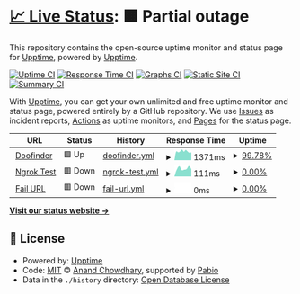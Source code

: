 # [📈 Live Status](https://demo.upptime.js.org): <!--live status--> **🟧 Partial outage**

This repository contains the open-source uptime monitor and status page for [Upptime](https://upptime.js.org), powered by [Upptime](https://github.com/upptime/upptime).

[![Uptime CI](https://github.com/GuillemAcero/upptime-test/workflows/Uptime%20CI/badge.svg)](https://github.com/GuillemAcero/upptime-test/actions?query=workflow%3A%22Uptime+CI%22)
[![Response Time CI](https://github.com/GuillemAcero/upptime-test/workflows/Response%20Time%20CI/badge.svg)](https://github.com/GuillemAcero/upptime-test/actions?query=workflow%3A%22Response+Time+CI%22)
[![Graphs CI](https://github.com/GuillemAcero/upptime-test/workflows/Graphs%20CI/badge.svg)](https://github.com/GuillemAcero/upptime-test/actions?query=workflow%3A%22Graphs+CI%22)
[![Static Site CI](https://github.com/GuillemAcero/upptime-test/workflows/Static%20Site%20CI/badge.svg)](https://github.com/GuillemAcero/upptime-test/actions?query=workflow%3A%22Static+Site+CI%22)
[![Summary CI](https://github.com/GuillemAcero/upptime-test/workflows/Summary%20CI/badge.svg)](https://github.com/GuillemAcero/upptime-test/actions?query=workflow%3A%22Summary+CI%22)

With [Upptime](https://upptime.js.org), you can get your own unlimited and free uptime monitor and status page, powered entirely by a GitHub repository. We use [Issues](https://github.com/upptime/upptime/issues) as incident reports, [Actions](https://github.com/GuillemAcero/upptime-test/actions) as uptime monitors, and [Pages](https://demo.upptime.js.org) for the status page.

<!--start: status pages-->
<!-- This summary is generated by Upptime (https://github.com/upptime/upptime) -->
<!-- Do not edit this manually, your changes will be overwritten -->
<!-- prettier-ignore -->
| URL | Status | History | Response Time | Uptime |
| --- | ------ | ------- | ------------- | ------ |
| <img alt="" src="https://icons.duckduckgo.com/ip3/www.doofinder.com.ico" height="13"> [Doofinder](https://www.doofinder.com) | 🟩 Up | [doofinder.yml](https://github.com/GuillemAcero/upptime-test/commits/HEAD/history/doofinder.yml) | <details><summary><img alt="Response time graph" src="./graphs/doofinder/response-time-week.png" height="20"> 1371ms</summary><br><a href="https://GuillemAcero.github.io/upptime-test/history/doofinder"><img alt="Response time 1637" src="https://img.shields.io/endpoint?url=https%3A%2F%2Fraw.githubusercontent.com%2FGuillemAcero%2Fupptime-test%2FHEAD%2Fapi%2Fdoofinder%2Fresponse-time.json"></a><br><a href="https://GuillemAcero.github.io/upptime-test/history/doofinder"><img alt="24-hour response time 1228" src="https://img.shields.io/endpoint?url=https%3A%2F%2Fraw.githubusercontent.com%2FGuillemAcero%2Fupptime-test%2FHEAD%2Fapi%2Fdoofinder%2Fresponse-time-day.json"></a><br><a href="https://GuillemAcero.github.io/upptime-test/history/doofinder"><img alt="7-day response time 1371" src="https://img.shields.io/endpoint?url=https%3A%2F%2Fraw.githubusercontent.com%2FGuillemAcero%2Fupptime-test%2FHEAD%2Fapi%2Fdoofinder%2Fresponse-time-week.json"></a><br><a href="https://GuillemAcero.github.io/upptime-test/history/doofinder"><img alt="30-day response time 1528" src="https://img.shields.io/endpoint?url=https%3A%2F%2Fraw.githubusercontent.com%2FGuillemAcero%2Fupptime-test%2FHEAD%2Fapi%2Fdoofinder%2Fresponse-time-month.json"></a><br><a href="https://GuillemAcero.github.io/upptime-test/history/doofinder"><img alt="1-year response time 1637" src="https://img.shields.io/endpoint?url=https%3A%2F%2Fraw.githubusercontent.com%2FGuillemAcero%2Fupptime-test%2FHEAD%2Fapi%2Fdoofinder%2Fresponse-time-year.json"></a></details> | <details><summary><a href="https://GuillemAcero.github.io/upptime-test/history/doofinder">99.78%</a></summary><a href="https://GuillemAcero.github.io/upptime-test/history/doofinder"><img alt="All-time uptime 99.96%" src="https://img.shields.io/endpoint?url=https%3A%2F%2Fraw.githubusercontent.com%2FGuillemAcero%2Fupptime-test%2FHEAD%2Fapi%2Fdoofinder%2Fuptime.json"></a><br><a href="https://GuillemAcero.github.io/upptime-test/history/doofinder"><img alt="24-hour uptime 100.00%" src="https://img.shields.io/endpoint?url=https%3A%2F%2Fraw.githubusercontent.com%2FGuillemAcero%2Fupptime-test%2FHEAD%2Fapi%2Fdoofinder%2Fuptime-day.json"></a><br><a href="https://GuillemAcero.github.io/upptime-test/history/doofinder"><img alt="7-day uptime 99.78%" src="https://img.shields.io/endpoint?url=https%3A%2F%2Fraw.githubusercontent.com%2FGuillemAcero%2Fupptime-test%2FHEAD%2Fapi%2Fdoofinder%2Fuptime-week.json"></a><br><a href="https://GuillemAcero.github.io/upptime-test/history/doofinder"><img alt="30-day uptime 99.95%" src="https://img.shields.io/endpoint?url=https%3A%2F%2Fraw.githubusercontent.com%2FGuillemAcero%2Fupptime-test%2FHEAD%2Fapi%2Fdoofinder%2Fuptime-month.json"></a><br><a href="https://GuillemAcero.github.io/upptime-test/history/doofinder"><img alt="1-year uptime 99.96%" src="https://img.shields.io/endpoint?url=https%3A%2F%2Fraw.githubusercontent.com%2FGuillemAcero%2Fupptime-test%2FHEAD%2Fapi%2Fdoofinder%2Fuptime-year.json"></a></details>
| <img alt="" src="https://icons.duckduckgo.com/ip3/smoothly-main-raccoon.ngrok-free.app.ico" height="13"> [Ngrok Test](https://smoothly-main-raccoon.ngrok-free.app/) | 🟥 Down | [ngrok-test.yml](https://github.com/GuillemAcero/upptime-test/commits/HEAD/history/ngrok-test.yml) | <details><summary><img alt="Response time graph" src="./graphs/ngrok-test/response-time-week.png" height="20"> 111ms</summary><br><a href="https://GuillemAcero.github.io/upptime-test/history/ngrok-test"><img alt="Response time 122" src="https://img.shields.io/endpoint?url=https%3A%2F%2Fraw.githubusercontent.com%2FGuillemAcero%2Fupptime-test%2FHEAD%2Fapi%2Fngrok-test%2Fresponse-time.json"></a><br><a href="https://GuillemAcero.github.io/upptime-test/history/ngrok-test"><img alt="24-hour response time 102" src="https://img.shields.io/endpoint?url=https%3A%2F%2Fraw.githubusercontent.com%2FGuillemAcero%2Fupptime-test%2FHEAD%2Fapi%2Fngrok-test%2Fresponse-time-day.json"></a><br><a href="https://GuillemAcero.github.io/upptime-test/history/ngrok-test"><img alt="7-day response time 111" src="https://img.shields.io/endpoint?url=https%3A%2F%2Fraw.githubusercontent.com%2FGuillemAcero%2Fupptime-test%2FHEAD%2Fapi%2Fngrok-test%2Fresponse-time-week.json"></a><br><a href="https://GuillemAcero.github.io/upptime-test/history/ngrok-test"><img alt="30-day response time 124" src="https://img.shields.io/endpoint?url=https%3A%2F%2Fraw.githubusercontent.com%2FGuillemAcero%2Fupptime-test%2FHEAD%2Fapi%2Fngrok-test%2Fresponse-time-month.json"></a><br><a href="https://GuillemAcero.github.io/upptime-test/history/ngrok-test"><img alt="1-year response time 122" src="https://img.shields.io/endpoint?url=https%3A%2F%2Fraw.githubusercontent.com%2FGuillemAcero%2Fupptime-test%2FHEAD%2Fapi%2Fngrok-test%2Fresponse-time-year.json"></a></details> | <details><summary><a href="https://GuillemAcero.github.io/upptime-test/history/ngrok-test">0.00%</a></summary><a href="https://GuillemAcero.github.io/upptime-test/history/ngrok-test"><img alt="All-time uptime 0.11%" src="https://img.shields.io/endpoint?url=https%3A%2F%2Fraw.githubusercontent.com%2FGuillemAcero%2Fupptime-test%2FHEAD%2Fapi%2Fngrok-test%2Fuptime.json"></a><br><a href="https://GuillemAcero.github.io/upptime-test/history/ngrok-test"><img alt="24-hour uptime 0.00%" src="https://img.shields.io/endpoint?url=https%3A%2F%2Fraw.githubusercontent.com%2FGuillemAcero%2Fupptime-test%2FHEAD%2Fapi%2Fngrok-test%2Fuptime-day.json"></a><br><a href="https://GuillemAcero.github.io/upptime-test/history/ngrok-test"><img alt="7-day uptime 0.00%" src="https://img.shields.io/endpoint?url=https%3A%2F%2Fraw.githubusercontent.com%2FGuillemAcero%2Fupptime-test%2FHEAD%2Fapi%2Fngrok-test%2Fuptime-week.json"></a><br><a href="https://GuillemAcero.github.io/upptime-test/history/ngrok-test"><img alt="30-day uptime 1.64%" src="https://img.shields.io/endpoint?url=https%3A%2F%2Fraw.githubusercontent.com%2FGuillemAcero%2Fupptime-test%2FHEAD%2Fapi%2Fngrok-test%2Fuptime-month.json"></a><br><a href="https://GuillemAcero.github.io/upptime-test/history/ngrok-test"><img alt="1-year uptime 0.11%" src="https://img.shields.io/endpoint?url=https%3A%2F%2Fraw.githubusercontent.com%2FGuillemAcero%2Fupptime-test%2FHEAD%2Fapi%2Fngrok-test%2Fuptime-year.json"></a></details>
| <img alt="" src="https://icons.duckduckgo.com/ip3/noexistpage123.com.ico" height="13"> [Fail URL](http://noexistpage123.com/) | 🟥 Down | [fail-url.yml](https://github.com/GuillemAcero/upptime-test/commits/HEAD/history/fail-url.yml) | <details><summary><img alt="Response time graph" src="./graphs/fail-url/response-time-week.png" height="20"> 0ms</summary><br><a href="https://GuillemAcero.github.io/upptime-test/history/fail-url"><img alt="Response time 0" src="https://img.shields.io/endpoint?url=https%3A%2F%2Fraw.githubusercontent.com%2FGuillemAcero%2Fupptime-test%2FHEAD%2Fapi%2Ffail-url%2Fresponse-time.json"></a><br><a href="https://GuillemAcero.github.io/upptime-test/history/fail-url"><img alt="24-hour response time 0" src="https://img.shields.io/endpoint?url=https%3A%2F%2Fraw.githubusercontent.com%2FGuillemAcero%2Fupptime-test%2FHEAD%2Fapi%2Ffail-url%2Fresponse-time-day.json"></a><br><a href="https://GuillemAcero.github.io/upptime-test/history/fail-url"><img alt="7-day response time 0" src="https://img.shields.io/endpoint?url=https%3A%2F%2Fraw.githubusercontent.com%2FGuillemAcero%2Fupptime-test%2FHEAD%2Fapi%2Ffail-url%2Fresponse-time-week.json"></a><br><a href="https://GuillemAcero.github.io/upptime-test/history/fail-url"><img alt="30-day response time 0" src="https://img.shields.io/endpoint?url=https%3A%2F%2Fraw.githubusercontent.com%2FGuillemAcero%2Fupptime-test%2FHEAD%2Fapi%2Ffail-url%2Fresponse-time-month.json"></a><br><a href="https://GuillemAcero.github.io/upptime-test/history/fail-url"><img alt="1-year response time 0" src="https://img.shields.io/endpoint?url=https%3A%2F%2Fraw.githubusercontent.com%2FGuillemAcero%2Fupptime-test%2FHEAD%2Fapi%2Ffail-url%2Fresponse-time-year.json"></a></details> | <details><summary><a href="https://GuillemAcero.github.io/upptime-test/history/fail-url">0.00%</a></summary><a href="https://GuillemAcero.github.io/upptime-test/history/fail-url"><img alt="All-time uptime 0.00%" src="https://img.shields.io/endpoint?url=https%3A%2F%2Fraw.githubusercontent.com%2FGuillemAcero%2Fupptime-test%2FHEAD%2Fapi%2Ffail-url%2Fuptime.json"></a><br><a href="https://GuillemAcero.github.io/upptime-test/history/fail-url"><img alt="24-hour uptime 0.00%" src="https://img.shields.io/endpoint?url=https%3A%2F%2Fraw.githubusercontent.com%2FGuillemAcero%2Fupptime-test%2FHEAD%2Fapi%2Ffail-url%2Fuptime-day.json"></a><br><a href="https://GuillemAcero.github.io/upptime-test/history/fail-url"><img alt="7-day uptime 0.00%" src="https://img.shields.io/endpoint?url=https%3A%2F%2Fraw.githubusercontent.com%2FGuillemAcero%2Fupptime-test%2FHEAD%2Fapi%2Ffail-url%2Fuptime-week.json"></a><br><a href="https://GuillemAcero.github.io/upptime-test/history/fail-url"><img alt="30-day uptime 1.38%" src="https://img.shields.io/endpoint?url=https%3A%2F%2Fraw.githubusercontent.com%2FGuillemAcero%2Fupptime-test%2FHEAD%2Fapi%2Ffail-url%2Fuptime-month.json"></a><br><a href="https://GuillemAcero.github.io/upptime-test/history/fail-url"><img alt="1-year uptime 0.00%" src="https://img.shields.io/endpoint?url=https%3A%2F%2Fraw.githubusercontent.com%2FGuillemAcero%2Fupptime-test%2FHEAD%2Fapi%2Ffail-url%2Fuptime-year.json"></a></details>

<!--end: status pages-->

[**Visit our status website →**](https://demo.upptime.js.org)

## 📄 License

- Powered by: [Upptime](https://github.com/upptime/upptime)
- Code: [MIT](./LICENSE) © [Anand Chowdhary](https://anandchowdhary.com), supported by [Pabio](https://pabio.com)
- Data in the `./history` directory: [Open Database License](https://opendatacommons.org/licenses/odbl/1-0/)

